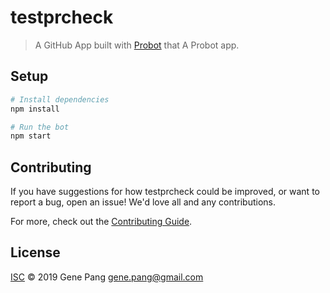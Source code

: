 # testprcheck

> A GitHub App built with [Probot](https://github.com/probot/probot) that A Probot app.

## Setup

```sh
# Install dependencies
npm install

# Run the bot
npm start
```

## Contributing

If you have suggestions for how testprcheck could be improved, or want to report a bug, open an issue! We'd love all and any contributions.

For more, check out the [Contributing Guide](CONTRIBUTING.md).

## License

[ISC](LICENSE) © 2019 Gene Pang <gene.pang@gmail.com>

